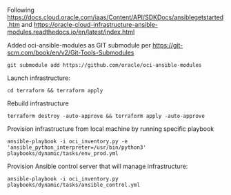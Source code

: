 Following https://docs.cloud.oracle.com/iaas/Content/API/SDKDocs/ansiblegetstarted.htm and https://oracle-cloud-infrastructure-ansible-modules.readthedocs.io/en/latest/index.html

Added oci-ansible-modules as GIT submodule per https://git-scm.com/book/en/v2/Git-Tools-Submodules
```
git submodule add https://github.com/oracle/oci-ansible-modules
```

Launch infrastructure:

```
cd terraform && terraform apply
```

Rebuild infrastructure

```
terraform destroy -auto-approve && terraform apply -auto-approve
```

Provision infrastructure from local machine by running specific playbook

```
ansible-playbook -i oci_inventory.py -e 'ansible_python_interpreter=/usr/bin/python3' playbooks/dynamic/tasks/env_prod.yml
```

Provision Ansible control server that will manage infrastructure:

```
ansible-playbook -i oci_inventory.py playbooks/dynamic/tasks/ansible_control.yml
```